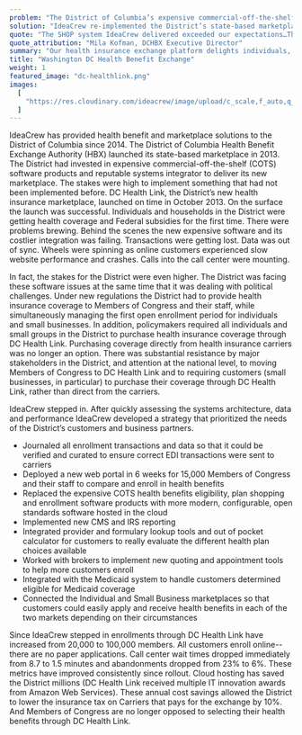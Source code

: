 ```yaml
---
problem: "The District of Columbia’s expensive commercial-off-the-shelf (COTS) software failed after implementation during its first renewal period in 2014."
solution: "IdeaCrew re-implemented the District’s state-based marketplace using open standards and cloud technology to quickly become one of the leading and most financially sustainable platforms in the nation."
quote: "The SHOP system IdeaCrew delivered exceeded our expectations…The online marketplace is easy for customers to use. Feedback from enrolled businesses and their workers, brokers, and our congressional customers is very positive."
quote_attribution: "Mila Kofman, DCHBX Executive Director"
summary: "Our health insurance exchange platform delights individuals, small businesses, and members of congress"
title: "Washington DC Health Benefit Exchange"
weight: 1
featured_image: "dc-healthlink.png"
images:
  [
    "https://res.cloudinary.com/ideacrew/image/upload/c_scale,f_auto,q_auto,w_1200/v1605286962/ideacrew-website/dc-healthlink.png",
  ]
---
```


IdeaCrew has provided health benefit and marketplace solutions to the District of Columbia since 2014. The District of Columbia Health Benefit Exchange Authority (HBX) launched its state-based marketplace in 2013. The District had invested in expensive commercial-off-the-shelf (COTS) software products and reputable systems integrator to deliver its new marketplace. The stakes were high to implement something that had not been implemented before. DC Health Link, the District’s new health insurance marketplace, launched on time in October 2013. On the surface the launch was successful. Individuals and households in the District were getting health coverage and Federal subsidies for the first time. There were problems brewing. Behind the scenes the new expensive software and its costlier integration was failing. Transactions were getting lost. Data was out of sync. Wheels were spinning as online customers experienced slow website performance and crashes. Calls into the call center were mounting.

In fact, the stakes for the District were even higher. The District was facing these software issues at the same time that it was dealing with political challenges. Under new regulations the District had to provide health insurance coverage to Members of Congress and their staff, while simultaneously managing the first open enrollment period for individuals and small businesses. In addition, policymakers required all individuals and small groups in the District to purchase health insurance coverage through DC Health Link. Purchasing coverage directly from health insurance carriers was no longer an option. There was substantial resistance by major stakeholders in the District, and attention at the national level, to moving Members of Congress to DC Health Link and to requiring customers (small businesses, in particular) to purchase their coverage through DC Health Link, rather than direct from the carriers.

IdeaCrew stepped in. After quickly assessing the systems architecture, data and performance IdeaCrew developed a strategy that prioritized the needs of the District’s customers and business partners.

- Journaled all enrollment transactions and data so that it could be verified and curated to ensure correct EDI transactions were sent to carriers
- Deployed a new web portal in 6 weeks for 15,000 Members of Congress and their staff to compare and enroll in health benefits
- Replaced the expensive COTS health benefits eligibility, plan shopping and enrollment software products with more modern, configurable, open standards software hosted in the cloud
- Implemented new CMS and IRS reporting
- Integrated provider and formulary lookup tools and out of pocket calculator for customers to really evaluate the different health plan choices available
- Worked with brokers to implement new quoting and appointment tools to help more customers enroll
- Integrated with the Medicaid system to handle customers determined eligible for Medicaid coverage
- Connected the Individual and Small Business marketplaces so that customers could easily apply and receive health benefits in each of the two markets depending on their circumstances

Since IdeaCrew stepped in enrollments through DC Health Link have increased from 20,000 to 100,000 members. All customers enroll online--there are no paper applications. Call center wait times dropped immediately from 8.7 to 1.5 minutes and abandonments dropped from 23% to 6%. These metrics have improved consistently since rollout. Cloud hosting has saved the District millions (DC Health Link received multiple IT innovation awards from Amazon Web Services). These annual cost savings allowed the District to lower the insurance tax on Carriers that pays for the exchange by 10%. And Members of Congress are no longer opposed to selecting their health benefits through DC Health Link.
